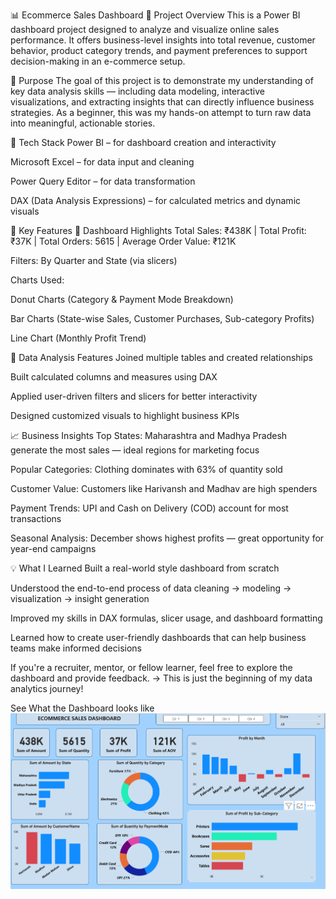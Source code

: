 📊 Ecommerce Sales Dashboard
📝 Project Overview
This is a Power BI dashboard project designed to analyze and visualize online sales performance. It offers business-level insights into total revenue, customer behavior, product category trends, and payment preferences to support decision-making in an e-commerce setup.

🎯 Purpose
The goal of this project is to demonstrate my understanding of key data analysis skills — including data modeling, interactive visualizations, and extracting insights that can directly influence business strategies. As a beginner, this was my hands-on attempt to turn raw data into meaningful, actionable stories.

🧰 Tech Stack
Power BI – for dashboard creation and interactivity

Microsoft Excel – for data input and cleaning

Power Query Editor – for data transformation

DAX (Data Analysis Expressions) – for calculated metrics and dynamic visuals

🌟 Key Features
📌 Dashboard Highlights
Total Sales: ₹438K | Total Profit: ₹37K | Total Orders: 5615 | Average Order Value: ₹121K

Filters: By Quarter and State (via slicers)

Charts Used:

Donut Charts (Category & Payment Mode Breakdown)

Bar Charts (State-wise Sales, Customer Purchases, Sub-category Profits)

Line Chart (Monthly Profit Trend)

🔄 Data Analysis Features
Joined multiple tables and created relationships

Built calculated columns and measures using DAX

Applied user-driven filters and slicers for better interactivity

Designed customized visuals to highlight business KPIs

📈 Business Insights
Top States: Maharashtra and Madhya Pradesh generate the most sales — ideal regions for marketing focus

Popular Categories: Clothing dominates with 63% of quantity sold

Customer Value: Customers like Harivansh and Madhav are high spenders

Payment Trends: UPI and Cash on Delivery (COD) account for most transactions

Seasonal Analysis: December shows highest profits — great opportunity for year-end campaigns

💡 What I Learned
Built a real-world style dashboard from scratch

Understood the end-to-end process of data cleaning → modeling → visualization → insight generation

Improved my skills in DAX formulas, slicer usage, and dashboard formatting

Learned how to create user-friendly dashboards that can help business teams make informed decisions





If you're a recruiter, mentor, or fellow learner, feel free to explore the dashboard and provide feedback.
→ This is just the beginning of my data analytics journey!

See What the Dashboard looks like 
![image alt](https://github.com/patilmansi06/Ecommerce-Sales-Dashboard/blob/ee01f941c42585d845a27335af47754828e5f14d/Snapshot%20Of%20Dashboard.png)

